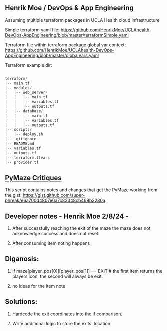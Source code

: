 ## Henrik Moe / DevOps & App Engineering

Assuming multiple terraform packages in UCLA Health cloud infrastructure

Simple terraform yaml file: https://github.com/HenrikMoe/UCLAhealth-DevOps-AppEngineering/blob/master/terraformSimple.yaml

Terraform file within terraform package global var context: https://github.com/HenrikMoe/UCLAhealth-DevOps-AppEngineering/blob/master/globalVars.yaml

Terraform example dir: 

```python

terraform/
|-- main.tf
|-- modules/
|   |-- web_server/
|   |   |-- main.tf
|   |   |-- variables.tf
|   |   |-- outputs.tf
|   |-- database/
|   |   |-- main.tf
|   |   |-- variables.tf
|   |   |-- outputs.tf
|-- scripts/
|   |-- deploy.sh
|-- .gitignore
|-- README.md
|-- variables.tf
|-- outputs.tf
|-- terraform.tfvars
|-- provider.tf

```

## [PyMaze Critiques](./pymazeNotes.py)

This script contains notes and changes that get the PyMaze working from the gist: https://gist.github.com/super-phreak/e6a700d4807e6a7c83348cb469b3280a.

## Developer notes - Henrik Moe 2/8/24 - 

1) After successfully reaching the exit of the maze the maze does not acknowledge success and does not reset.

2) After consuming item noting happens

## Diganosis:  

1) if maze[player_pos[0]][player_pos[1]] == EXIT:# the first item returns the players icon, the second will always be exit.

2) no ideas for the item note

## Solutions: 

1) Hardcode the exit coordinates into the if comparison.

2) Write additional logic to store the exits' location. 
